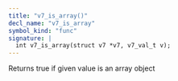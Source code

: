 ```yaml
---
title: "v7_is_array()"
decl_name: "v7_is_array"
symbol_kind: "func"
signature: |
  int v7_is_array(struct v7 *v7, v7_val_t v);
---
```


Returns true if given value is an array object 

